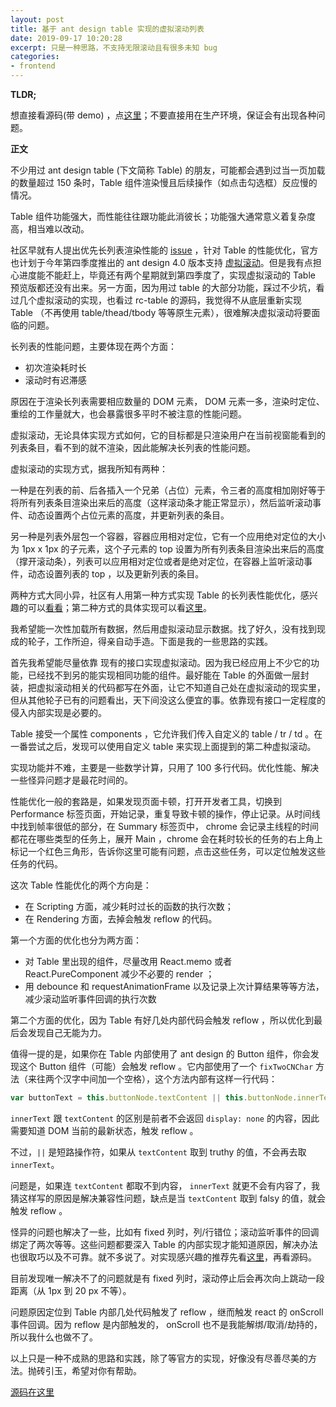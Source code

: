 ```yaml
---
layout: post
title: 基于 ant design table 实现的虚拟滚动列表
date: 2019-09-17 10:20:28
excerpt: 只是一种思路，不支持无限滚动且有很多未知 bug
categories: 
- frontend
---
```


**TLDR;**

想直接看源码(带 demo) ，点[这里]()；不要直接用在生产环境，保证会有出现各种问题。

**正文**

不少用过 ant design table (下文简称 Table) 的朋友，可能都会遇到过当一页加载的数量超过 150 条时，Table 组件渲染慢且后续操作（如点击勾选框）反应慢的情况。

Table 组件功能强大，而性能往往跟功能此消彼长；功能强大通常意义着复杂度高，相当难以改动。

社区早就有人提出优先长列表渲染性能的 [issue](https://github.com/ant-design/ant-design/issues/3789) ，针对 Table 的性能优化，官方也计划于今年第四季度推出的 ant design 4.0 版本支持 [虚拟滚动](https://github.com/ant-design/ant-design/issues/16911)。但是我有点担心进度能不能赶上，毕竟还有两个星期就到第四季度了，实现虚拟滚动的 Table 预览版都还没有出来。另一方面，因为用过 table 的大部分功能，踩过不少坑，看过几个虚拟滚动的实现，也看过 rc-table 的源码，我觉得不从底层重新实现 Table （不再使用 table/thead/tbody 等等原生元素），很难解决虚拟滚动将要面临的问题。

长列表的性能问题，主要体现在两个方面：

- 初次渲染耗时长
- 滚动时有迟滞感

原因在于渲染长列表需要相应数量的 DOM 元素， DOM 元素一多，渲染时定位、重绘的工作量就大，也会暴露很多平时不被注意的性能问题。

虚拟滚动，无论具体实现方式如何，它的目标都是只渲染用户在当前视窗能看到的列表条目，看不到的就不渲染，因此能解决长列表的性能问题。

虚拟滚动的实现方式，据我所知有两种：

一种是在列表的前、后各插入一个兄弟（占位）元素，令三者的高度相加刚好等于将所有列表条目渲染出来后的高度（这样滚动条才能正常显示），然后监听滚动事件、动态设置两个占位元素的高度，并更新列表的条目。

另一种是列表外层包一个容器，容器应用相对定位，它有一个应用绝对定位的大小为 1px x 1px 的子元素，这个子元素的 top 设置为所有列表条目渲染出来后的高度（撑开滚动条），列表可以应用相对定位或者是绝对定位，在容器上监听滚动事件，动态设置列表的 top ，以及更新列表的条目。

两种方式大同小异，社区有人用第一种方式实现 Table 的长列表性能优化，感兴趣的可以[看看](https://github.com/ctq123/ant-virtual-table/)；第二种方式的具体实现可以看[这里](https://developers.google.com/web/updates/2016/07/infinite-scroller)。

我希望能一次性加载所有数据，然后用虚拟滚动显示数据。找了好久，没有找到现成的轮子，工作所迫，得亲自动手造。下面是我的一些思路的实践。

首先我希望能尽量依靠   现有的接口实现虚拟滚动。因为我已经应用上不少它的功能，已经找不到另的能实现相同功能的组件。最好能在 Table 的外面做一层封装，把虚拟滚动相关的代码都写在外面，让它不知道自己处在虚拟滚动的现实里，但从其他轮子已有的问题看出，天下间没这么便宜的事。依靠现有接口一定程度的侵入内部实现是必要的。

Table 接受一个属性 components ，它允许我们传入自定义的 table / tr / td 。在一番尝试之后，发现可以使用自定义 table 来实现上面提到的第二种虚拟滚动。

实现功能并不难，主要是一些数学计算，只用了 100 多行代码。优化性能、解决一些怪异问题才是最花时间的。

性能优化一般的套路是，如果发现页面卡顿，打开开发者工具，切换到 Performance 标签页面，开始记录，重复导致卡顿的操作，停止记录。从时间线中找到帧率很低的部分，在 Summary 标签页中， chrome 会记录主线程的时间都花在哪些类型的任务上，展开 Main ，chrome 会在耗时较长的任务的右上角上标记一个红色三角形，告诉你这里可能有问题，点击这些任务，可以定位触发这些任务的代码。

这次 Table 性能优化的两个方向是：

- 在 Scripting 方面，减少耗时过长的函数的执行次数；
- 在 Rendering 方面，去掉会触发 reflow 的代码。

第一个方面的优化也分为两方面：

- 对 Table 里出现的组件，尽量改用 React.memo 或者 React.PureComponent 减少不必要的 render ；
- 用 debounce 和 requestAnimationFrame 以及记录上次计算结果等等方法，减少滚动监听事件回调的执行次数

第二个方面的优化，因为 Table 有好几处内部代码会触发 reflow ，所以优化到最后会发现自己无能为力。

值得一提的是，如果你在 Table 内部使用了 ant design 的 Button 组件，你会发现这个 Button 组件（可能）会触发 reflow 。它内部使用了一个 `fixTwoCNChar` 方法（来往两个汉字中间加一个空格），这个方法内部有这样一行代码：

```javascript
var buttonText = this.buttonNode.textContent || this.buttonNode.innerText;
```

`innerText` 跟 `textContent` 的区别是前者不会返回 `display: none` 的内容，因此需要知道 DOM 当前的最新状态，触发 reflow 。

不过，`||` 是短路操作符，如果从 `textContent` 取到 truthy 的值，不会再去取 `innerText`。

问题是，如果连 `textContent` 都取不到内容， `innerText` 就更不会有内容了，我猜这样写的原因是解决兼容性问题，缺点是当 `textContent` 取到 falsy 的值，就会触发 reflow 。

怪异的问题也解决了一些，比如有 fixed 列时，列/行错位；滚动监听事件的回调绑定了两次等等。这些问题都要深入 Table 的内部实现才能知道原因，解决办法也很取巧以及不可靠。就不多说了。对实现感兴趣的推荐先看[这里](https://juejin.im/post/5d593f1ef265da03ae7873b5)，再看源码。

目前发现唯一解决不了的问题就是有 fixed 列时，滚动停止后会再次向上跳动一段距离（从 1px 到 20 px 不等）。

问题原因定位到 Table 内部几处代码触发了 reflow ，继而触发 react 的 onScroll 事件回调。因为 reflow 是内部触发的， onScroll 也不是我能解绑/取消/劫持的，所以我什么也做不了。

以上只是一种不成熟的思路和实践，除了等官方的实现，好像没有尽善尽美的方法。抛砖引玉，希望对你有帮助。

[源码在这里]()